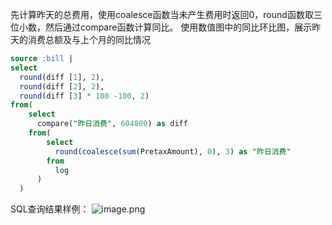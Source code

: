 先计算昨天的总费用，使用coalesce函数当未产生费用时返回0，round函数取三位小数，然后通过compare函数计算同比。 使用数值图中的同比环比图，展示昨天的消费总额及与上个月的同比情况  
```sql
source :bill |
select
  round(diff [1], 2),
  round(diff [2], 2),
  round(diff [3] * 100 -100, 2)
from(
    select
      compare("昨日消费", 604800) as diff
    from(
        select
          round(coalesce(sum(PretaxAmount), 0), 3) as "昨日消费"
        from
          log
      )
  )
```
SQL查询结果样例：
![image.png](/img/src/sqldemo/昨天的消费及与上月的同比/986b6e7b47e35df75ce2e24f7d1c5fa7612f8ff7cde1dcc5398c6995bc222b6f.png)
